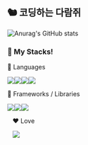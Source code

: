 ## 🐿️ 코딩하는 다람쥐
![Anurag's GitHub stats](https://github-readme-stats.vercel.app/api?username=citysquirrel&show_icons=true&theme=github_dark)

### :wrench: My Stacks! 
📖 Languages

<img src="https://img.shields.io/badge/Typescript-333?style=for-the-badge&logo=TypeScript&logoColor=asd"/><img src="https://img.shields.io/badge/HTML5-444?style=for-the-badge&logo=HTML5&logoColor=asd"/><img src="https://img.shields.io/badge/CSS3-555?style=for-the-badge&logo=CSS3&logoColor=1572B6"/><img src="https://img.shields.io/badge/Lua-666?style=for-the-badge&logo=Lua&logoColor=2C2D72"/>

🧰 Frameworks / Libraries

<img src="https://img.shields.io/badge/React-333?style=for-the-badge&logo=react&logoColor=asd"/><img src="https://img.shields.io/badge/Redux-444?style=for-the-badge&logo=redux&logoColor=764ABC"/><img src="https://img.shields.io/badge/Express-555?style=for-the-badge&logo=express&logoColor=000000"/>

&nbsp;&nbsp;&nbsp;❤️ Love 

&nbsp;&nbsp;&nbsp;<img src="https://img.shields.io/badge/Styled Components-DB7093?style=for-the-badge&logo=styled-components&logoColor=111"/>
